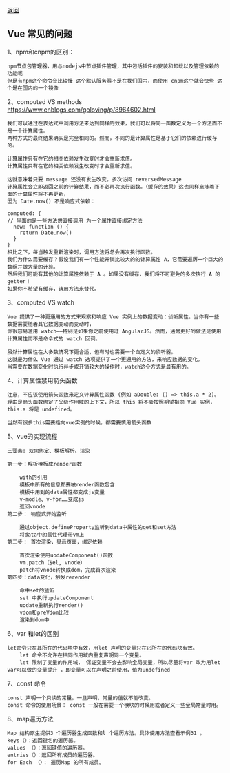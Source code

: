 <a href="#" onclick="refreshContent('vue')">返回</a>

## Vue 常见的问题


1、npm和cnpm的区别：

	npm节点包管理器，用与nodejs中节点插件管理，其中包括插件的安装和卸载以及管理依赖的功能呢
	但是有npm这个命令会比较慢 这个默认服务器不是在我们国内，而使用 cnpm这个就会快些 这个是在国内的一个镜像

2、computed VS methods  https://www.cnblogs.com/goloving/p/8964602.html

	我们可以通过在表达式中调用方法来达到同样的效果，我们可以将同一函数定义为一个方法而不是一个计算属性。
	两种方式的最终结果确实是完全相同的。然而，不同的是计算属性是基于它们的依赖进行缓存的。
	
	计算属性只有在它的相关依赖发生改变时才会重新求值。
	计算属性只有在它的相关依赖发生改变时才会重新求值。
	
	这就意味着只要 message 还没有发生改变，多次访问 reversedMessage 
	计算属性会立即返回之前的计算结果，而不必再次执行函数。（缓存的效果）这也同样意味着下面的计算属性将不再更新，
	因为 Date.now() 不是响应式依赖：

	computed: {
	// 里面的是一些方法供直接调用 为一个属性直接绑定方法
	  now: function () {
		return Date.now()
	  }
	}
    相比之下，每当触发重新渲染时，调用方法将总会再次执行函数。
    我们为什么需要缓存？假设我们有一个性能开销比较大的的计算属性 A，它需要遍历一个巨大的数组并做大量的计算。
	然后我们可能有其他的计算属性依赖于 A 。如果没有缓存，我们将不可避免的多次执行 A 的 getter！
	如果你不希望有缓存，请用方法来替代。
	
3、computed VS watch

    Vue 提供了一种更通用的方式来观察和响应 Vue 实例上的数据变动：侦听属性。当你有一些数据需要随着其它数据变动而变动时，
	你很容易滥用 watch——特别是如果你之前使用过 AngularJS。然而，通常更好的做法是使用计算属性而不是命令式的 watch 回调。
	
	虽然计算属性在大多数情况下更合适，但有时也需要一个自定义的侦听器。
	这就是为什么 Vue 通过 watch 选项提供了一个更通用的方法，来响应数据的变化。
	当需要在数据变化时执行异步或开销较大的操作时，watch这个方式是最有用的。

4、计算属性禁用箭头函数

    注意，不应该使用箭头函数来定义计算属性函数 (例如 aDouble: () => this.a * 2)。
	理由是箭头函数绑定了父级作用域的上下文，所以 this 将不会按照期望指向 Vue 实例，this.a 将是 undefined。

    当然有很多this需要指向vue实例的时候，都需要慎用箭头函数	

5、vue的实现流程

	三要素: 双向绑定、模板解析、渲染

	第一步：解析模板成render函数

		with的引用
		模板中所有的信息都要被render函数包含
		模板中用到的data属性都变成js变量
		v-modle、v-for……变成js
		返回vnode
	第二步： 响应式开始监听

		通过object.defineProperty监听到data中属性的get和set方法
		将data中的属性代理带vm上
	第三步： 首次渲染，显示页面，绑定依赖

		首次渲染使用uodateComponent()函数
		vm.patch（$el, vnode）
		patch将vnode转换成dom，完成首次渲染
	第四步：data变化，触发rerender

		命中set的监听
		set 中执行updateComponent
		uodate重新执行render()
		vdom和preVdom比较
		渲染到dom中


6、var 和let的区别

    let命令只在其所在的代码块中有效，用let 声明的变量只在它所在的代码块有效。
        let 命令不允许在相同作用域内重复声明同一个变量。
        let 限制了变量的作用域， 保证变量不会去影响全局变量，所以尽量将var 改为用let
    var可以做的变量提升 ，即变量可以在声明之前使用，值为undefined
7、const 命令

    const 声明一个只读的常量。一旦声明，常量的值就不能改变。
    const 命令的使用场景： const 一般在需要一个模块的时候用或者定义一些全局常量时用。
8、map遍历方法

    Map 结构原生提供3 个遍历器生成函数和l 个遍历方法。具体使用方法查看示例31 。
    keys（）：返回键名的遍历器。
    values （）：返回键值的遍历器。
    entries（）：返回所有成员的遍历器。
    for Each （）： 遍历Map 的所有成员。		